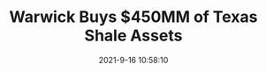 ---
"title": "Warwick Buys $450MM of Texas Shale Assets"
"date": "2021-9-16 10:58:10"
"feed_name": "RIGZONE"
"feed_website": "http://www.rigzone.com/"
"feed_rss": "http://www.rigzone.com/news/rss/rigzone_latest.aspx"
"link": "https://www.rigzone.com/news/wire/warwick_buys_450mm_of_texas_shale_assets-16-sep-2021-166446-article/?rss=true"
"file": "_posts/2021-1-1-a733ecb661e4ecdb8c8620f54059b17ae124fc30.md"
"accident": "0"
"drilling": "0"
---